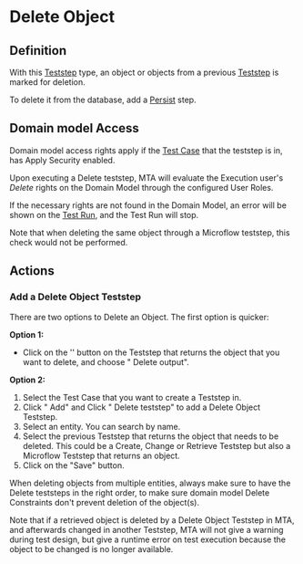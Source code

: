 # Delete Object

## Definition

With this [Teststep](.) type, an object or objects from a previous [Teststep](.) is marked for deletion.

To delete it from the database, add a [Persist](persist) step.

## Domain model Access

Domain model access rights apply if the [Test Case](../test-case) that the teststep is in, has Apply Security enabled.

Upon executing a Delete teststep, MTA will evaluate the Execution user's *Delete* rights on the Domain Model through the configured User Roles. 

If the necessary rights are not found in the Domain Model, an error will be shown on the [Test Run](../test-run), and the Test Run will stop. 

Note that when deleting the same object through a Microflow teststep, this check would not be performed.

## Actions

### Add a Delete Object Teststep

There are two options to Delete an Object. The first option is quicker:

**Option 1:**

- Click on the '<i class="fas fa-ellipsis"></i>' button on the Teststep that returns the object that you want to delete, and choose "<i class="fal fa-plus-circle"></i> Delete output".

**Option 2:**

1. Select the Test Case that you want to create a Teststep in.
2. Click "<i class="fal fa-plus-circle"></i> Add" and Click "<i class="fal fa-plus-circle"></i> Delete teststep" to add a Delete Object Teststep.
3. Select an entity. You can search by name.
4. Select the previous Teststep that returns the object that needs to be deleted. This could be a Create, Change or Retrieve Teststep but also a Microflow Teststep that returns an object.
5. Click on the "Save" button. 

When deleting objects from multiple entities, always make sure to have the Delete teststeps in the right order, to make sure domain model Delete Constraints don't prevent deletion of the object(s).

Note that if a retrieved object is deleted by a Delete Object Teststep in MTA, and afterwards changed in another Teststep, MTA will not give a warning during test design, but give a runtime error on test execution because the object to be changed is no longer available.